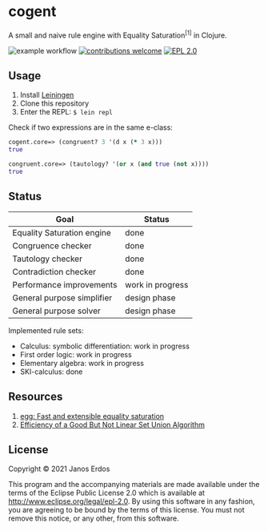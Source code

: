 # cogent

A small and naive rule engine with Equality Saturation<sup>[1]</sup> in Clojure.

![example workflow](https://github.com/erdos/cogent/actions/workflows/clojure.yml/badge.svg)
[![contributions welcome](https://img.shields.io/badge/contributions-welcome-brightgreen.svg?style=flat)](https://github.com/erdos/cogent/issues)
[![EPL 2.0](https://img.shields.io/badge/License-EPL%202.0-red.svg)](https://www.eclipse.org/legal/epl-2.0/)


## Usage

1. Install [Leiningen](https://leiningen.org/)
2. Clone this repository
2. Enter the REPL: `$ lein repl`

Check if two expressions are in the same e-class:

```Clojure
cogent.core=> (congruent? 3 '(d x (* 3 x)))
true

congruent.core=> (tautology? '(or x (and true (not x))))
true
```

## Status

Goal | Status
---- | ------
Equality Saturation engine         | done
Congruence checker                 | done
Tautology checker                  | done
Contradiction checker              | done
Performance improvements           | work in progress
General purpose simplifier         | design phase
General purpose solver             | design phase

Implemented rule sets:

- Calculus: symbolic differentiation: work in progress
- First order logic: work in progress
- Elementary algebra: work in progress
- SKI-calculus: done

## Resources

1. [egg: Fast and extensible equality saturation](https://dl.acm.org/doi/10.1145/3434304)
2. [Efficiency of a Good But Not Linear Set Union Algorithm](https://dl.acm.org/doi/10.1145/321879.321884)


## License

Copyright © 2021 Janos Erdos

This program and the accompanying materials are made available under the
terms of the Eclipse Public License 2.0 which is available at
http://www.eclipse.org/legal/epl-2.0. By using this software in any
fashion, you are agreeing to be bound by the terms of this license. You must not
remove this notice, or any other, from this software.
